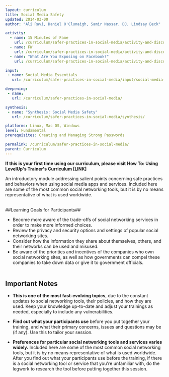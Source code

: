 ```yaml
---
layout: curriculum
title: Social Media Safety
updated: 2014-03-00
author: "Ali Ravi, Daniel O'Clunaigh, Samir Nassar, DJ, Lindsay Beck"

activity:
  - name: 15 Minutes of Fame
    url: /curriculum/safer-practices-in-social-media/activity-and-discussion/15-minutes-of-fame/
  - name: FW
    url: /curriculum/safer-practices-in-social-media/activity-and-discussion/FW/
  - name: "What Are You Exposing on Facebook?"
    url: /curriculum/safer-practices-in-social-media/activity-and-discussion/what-are-you-exposing-facebook/

input:
 - name: Social Media Essentials
   url: /curriculum/safer-practices-in-social-media/input/social-media-essentials/

deepening:
 - name:
   url: /curriculum/safer-practices-in-social-media/

synthesis:
 - name: "Synthesis: Social Media Safety"
   url: /curriculum/safer-practices-in-social-media/synthesis/

platforms: Linux, Mac OS, Windows
level: Fundamental
prerequisites: Creating and Managing Strong Passwords

permalink: /curriculum/safer-practices-in-social-media/
parent: Curriculum
---
```


**If this is your first time using our curriculum, please visit** **How To: Using LevelUp's Trainer's Curriculum [LINK]**

An introductory module addressing salient points concerning safe practices and behaviors when using social media apps and services. Included here are some of the most common social networking tools, but it is by no means representative of what is used worldwide.
<br><br>

##Learning Goals for Participants##


- Become more aware of the trade-offs of social networking services in order to make more informed choices.
- Review the privacy and security options and settings of popular social networking sites.
- Consider how the information they share about themselves, others, and their networks can be used and misused.
- Be aware of the priorities and incentives of the companies who own social networking sites, as well as how governments can compel these companies to take down data or give it to government officials.
<br><br>


## Important Notes ##

- **This is one of the most fast-evolving topics**, due to the constant updates to social networking tools, their policies, and how they are used. Keep your knowledge up-to-date and adjust your trainings as needed, especially to include any vulnerabilities.

- **Find out what your participants use** before you put together your training, and what their primary concerns, issues and questions may be (if any). Use this to tailor your session.

- **Preferences for particular social networking tools and services varies widely.** Included here are some of the most common social networking tools, but it is by no means representative of what is used worldwide. After you find out what your participants use before the training, if there is a social networking tool or service that you're unfamiliar with, do the legwork to research the tool before putting together this session.
